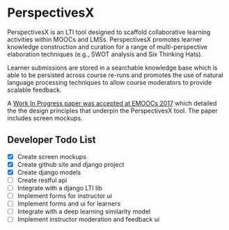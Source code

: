 # PerspectivesX

PerspectivesX is an LTI tool designed to scaffold collaborative learning activities within MOOCs and LMSs.  PerspectivesX promotes learner knowledge construction and curation for a range of multi-perspective elaboration techniques (e.g., SWOT analysis and Six Thinking Hats).

Learner submissions are stored in a searchable knowledge base which is able to be persisted across course re-runs and promotes the use of natural language processing techniques to allow course moderators to provide scalable feedback.

A [Work In Progress paper was accepted at EMOOCs 2017](https://arxiv.org/abs/1704.04846) which detailed the the design principles that underpin the  PerspectivesX tool. The paper includes screen mockups.

## Developer Todo List
- [x] Create screen mockups
- [x] Create github site and django project
- [x] Create django models
- [ ] Create restful api
- [ ] Integrate with a django LTI lib
- [ ] Implement forms for instructor ui
- [ ] Implement forms and ui for learners
- [ ] Integrate with a deep learning similarity model
- [ ] Implement instructor moderation and feedback ui
